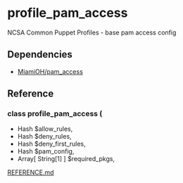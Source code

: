 # profile_pam_access

NCSA Common Puppet Profiles - base pam access config

## Dependencies
- [MiamiOH/pam_access](https://forge.puppet.com/MiamiOH/pam_access)

## Reference

### class profile_pam_access (
-    Hash $allow_rules,
-    Hash $deny_rules,
-    Hash $deny_first_rules,
-    Hash $pam_config,
-    Array[ String[1] ] $required_pkgs,

[REFERENCE.md](REFERENCE.md)
